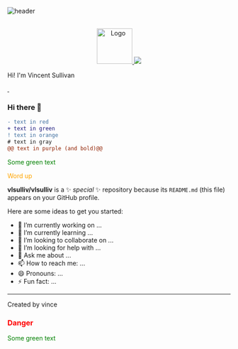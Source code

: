 ![header](https://capsule-render.vercel.app/api?type=waving&color=auto&height=300&section=header&text=Vincent%20Sullivan&fontSize=90&animation=fadeIn&fontAlignY=38&desc=Web%20Developer%20Profile%20&descAlignY=51&descAlign=62)

<br />
<div align="center">
  <a href="https://www.linkedin.com/in/vlsullivan/">
    <img src="https://img.shields.io/badge/linkedin-%230077B5.svg?&style=for-the-badge&logo=linkedin&logoColor=whiteg" alt="Logo" width="80" height="80">
  </a>
  
  <a href="https://my.indeed.com/resume?hl=en&co=US&from=gnav-homepage&_ga=2.126337807.304248500.1645407352-1224175466.1645288601">
    <img src="https://img.shields.io/badge/linkedin-%230077B5.svg?&style=for-the-badge&logo=linkedin&logoColor=white" />
  </a>
</div>


                                                                                              
<p align='center'></p>
<p align='left'> Hi! I'm Vincent Sullivan </p>
<p align='left'>
  <a href="">
    <img src=""/>
  </a>
  <a href="">
    <img src=""/>
  </a>
</p>

 
### Hi there 👋


```diff
- text in red
+ text in green
! text in orange
# text in gray
@@ text in purple (and bold)@@
```


<span style="color: green"> Some green text </span>

<span style="color:orange;">Word up</span>


**vlsulliv/vlsulliv** is a ✨ _special_ ✨ repository because its `README.md` (this file) appears on your GitHub profile.

Here are some ideas to get you started:

- 🔭 I’m currently working on ...
- 🌱 I’m currently learning ...
- 👯 I’m looking to collaborate on ...
- 🤔 I’m looking for help with ...
- 💬 Ask me about ...
- 📫 How to reach me: ...
- 😄 Pronouns: ...
- ⚡ Fun fact: ...

---
<span style="color: green; align: center"><a> Created by vince </a></span>

<h3 style="color:#ff0000">Danger</h3>


<span style="color: green"> Some green text </span>
